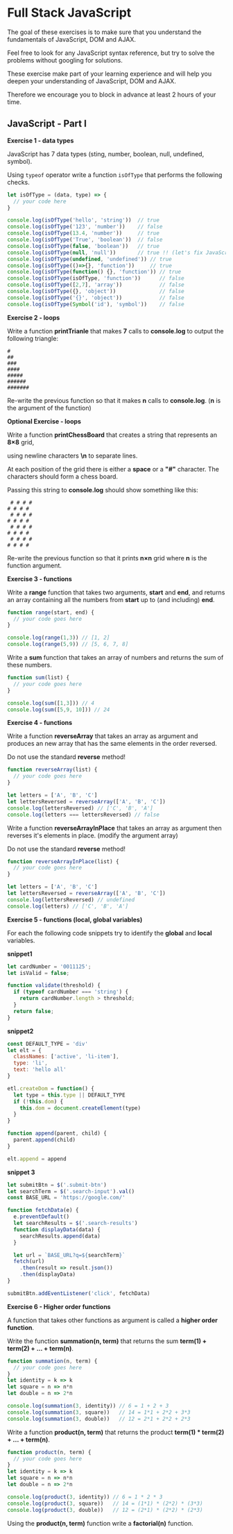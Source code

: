 # Full Stack JavaScript
The goal of these exercises is to make sure that you understand the
fundamentals of JavaScript, DOM and AJAX.

Feel free to look for any JavaScript syntax reference, but try to solve the problems without googling for solutions.

These exercise make part of your learning experience and will help you deepen your understanding of JavaScript, DOM and AJAX.

Therefore we encourage you to block in advance at least 2 hours of your time.

## JavaScript - Part I

**Exercise 1 - data types**

JavaScript has 7 data types (sting, number, boolean, null, undefined, symbol).

Using `typeof` operator write a function `isOfType` that performs the following checks.

```javascript
let isOfType = (data, type) => {
  // your code here
}

console.log(isOfType('hello', 'string'))  // true
console.log(isOfType('123', 'number'))    // false
console.log(isOfType(13.4, 'number'))     // true
console.log(isOfType('True', 'boolean'))  // false
console.log(isOfType(false, 'boolean'))   // true
console.log(isOfType(null, 'null'))       // true !! (let's fix JavaScript ^_^)
console.log(isOfType(undefined, 'undefined')) // true
console.log(isOfType(()=>{}, 'function'))     // true
console.log(isOfType(function() {}, 'function')) // true
console.log(isOfType(isOfType, 'function'))      // false
console.log(isOfType([2,7], 'array'))            // false
console.log(isOfType({}, 'object'))              // false
console.log(isOfType('{}', 'object'))            // false
console.log(isOfType(Symbol('id'), 'symbol'))    // false
```

**Exercise 2 - loops**

Write a function **printTrianle** that makes **7** calls to **console.log**
to output the following triangle:

```code
#
##
###
####
#####
######
#######
```

Re-write the previous function so that it makes **n** calls to **console.log**.
(**n** is the argument of the function)

**Optional Exercise - loops**

Write a function **printChessBoard** that creates a string that represents an **8×8** grid,

using newline characters **\n** to separate lines.

At each position of the grid there is either a **space** or a **"#"** character.
The characters should form a chess board.

Passing this string to **console.log** should show something like this:

```code
 # # # #
# # # #
 # # # #
# # # #
 # # # #
# # # #
 # # # #
# # # #
```

Re-write the previous function so that it prints **n×n** grid where **n** is the function argument.

**Exercise 3 - functions**

Write a **range** function that takes two arguments, **start** and **end**,
and returns an array containing all the numbers from **start** up to (and including) **end**.

```javascript
function range(start, end) {
  // your code goes here
}

console.log(range(1,3)) // [1, 2]
console.log(range(5,9)) // [5, 6, 7, 8]
```

Write a **sum** function that takes an array of numbers and returns the sum of these numbers.

```javascript
function sum(list) {
  // your code goes here
}

console.log(sum([1,3])) // 4
console.log(sum([5,9, 10])) // 24
```

**Exercise 4 - functions**

Write a function **reverseArray** that takes an array as argument and produces
an new array that has the same elements in the order reversed.

Do not use the standard **reverse** method!

```javascript
function reverseArray(list) {
  // your code goes here
}

let letters = ['A', 'B', 'C']
let lettersReversed = reverseArray(['A', 'B', 'C'])
console.log(lettersReversed) // ['C', 'B', 'A']
console.log(letters === lettersReversed) // false
```

Write a function **reverseArrayInPlace** that takes an array as argument
then reverses it's elements in place. (modify the argument array)

Do not use the standard **reverse** method!

```javascript
function reverseArrayInPlace(list) {
  // your code goes here
}

let letters = ['A', 'B', 'C']
let lettersReversed = reverseArray(['A', 'B', 'C'])
console.log(lettersReversed) // undefined
console.log(letters) // ['C', 'B', 'A']
```

**Exercise 5 - functions (local, global variables)**

For each the following code snippets try to identify the **global** and **local** variables.


**snippet1**
```javascript
let cardNumber = '0011125';
let isValid = false;

function validate(threshold) {
  if (typeof cardNumber === 'string') {
    return cardNumber.length > threshold;
  }
  return false;
}
```
**snippet2**
```javascript
const DEFAULT_TYPE = 'div'
let elt = {
  classNames: ['active', 'li-item'],
  type: 'li',
  text: 'hello all'
}

etl.createDom = function() {
  let type = this.type || DEFAULT_TYPE
  if (!this.dom) {
    this.dom = document.createElement(type)
  }
}

function append(parent, child) {
  parent.append(child)
}

elt.append = append
```

**snippet 3**
```javascript
let submitBtn = $('.submit-btn')
let searchTerm = $('.search-input').val()
const BASE_URL = 'https://google.com/'

function fetchData(e) {
  e.preventDefault()
  let searchResults = $('.search-results')
  function displayData(data) {
    searchResults.append(data)
  }

  let url = `BASE_URL?q=${searchTerm}`
  fetch(url)
    .then(result => result.json())
    .then(displayData)
}

submitBtn.addEventListener('click', fetchData)
```

**Exercise 6 - Higher order functions**

A function that takes other functions as argument is called a **higher order function**.

Write the function **summation(n, term)** that returns
the sum **term(1) + term(2) + ... + term(n)**.

```javascript
function summation(n, term) {
  // your code goes here
}
let identity = k => k
let square = n => n*n
let double = n => 2*n

console.log(summation(3, identity)) // 6 = 1 + 2 + 3
console.log(summation(3, square))   // 14 = 1*1 + 2*2 + 3*3
console.log(summation(3, double))   // 12 = 2*1 + 2*2 + 2*3
```

Write a function **product(n, term)** that returns the product
**term(1) * term(2) + ... + term(n)**.

```javascript
function product(n, term) {
  // your code goes here
}
let identity = k => k
let square = n => n*n
let double = n => 2*n

console.log(product(3, identity)) // 6 = 1 * 2 * 3
console.log(product(3, square))   // 14 = (1*1) * (2*2) * (3*3)
console.log(product(3, double))   // 12 = (2*1) * (2*2) * (2*3)
```

Using the **product(n, term)** function write a **factorial(n)** function.
